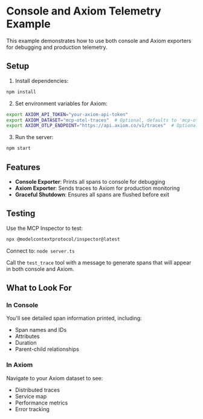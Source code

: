 # Console and Axiom Telemetry Example

This example demonstrates how to use both console and Axiom exporters for debugging and production telemetry.

## Setup

1. Install dependencies:
```bash
npm install
```

2. Set environment variables for Axiom:
```bash
export AXIOM_API_TOKEN="your-axiom-api-token"
export AXIOM_DATASET="mcp-otel-traces"  # Optional, defaults to 'mcp-otel-traces'
export AXIOM_OTLP_ENDPOINT="https://api.axiom.co/v1/traces"  # Optional
```

3. Run the server:
```bash
npm start
```

## Features

- **Console Exporter**: Prints all spans to console for debugging
- **Axiom Exporter**: Sends traces to Axiom for production monitoring
- **Graceful Shutdown**: Ensures all spans are flushed before exit

## Testing

Use the MCP Inspector to test:
```bash
npx @modelcontextprotocol/inspector@latest
```

Connect to: `node server.ts`

Call the `test_trace` tool with a message to generate spans that will appear in both console and Axiom.

## What to Look For

### In Console
You'll see detailed span information printed, including:
- Span names and IDs
- Attributes
- Duration
- Parent-child relationships

### In Axiom
Navigate to your Axiom dataset to see:
- Distributed traces
- Service map
- Performance metrics
- Error tracking
